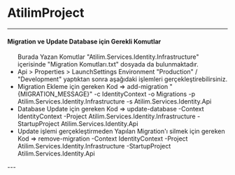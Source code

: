 # AtilimProject

---
<h4>Migration ve Update Database için Gerekli Komutlar</h4>
<ul>
  <caption>Burada Yazan Komutlar "Atilim.Services.Identity.Infrastructure" içerisinde "Migration Komutları.txt" dosyada da bulunmaktadır.</caption>
  <li>Api > Properties > LaunchSettings Environment "Production" / "Development" yaptıktan sonra aşağıdaki işlemleri gerçekleştirebilirsiniz.</li>
  <li>Migration Ekleme için gereken Kod => add-migration "{MIGRATION_MESSAGE}" -c IdentityContext -o Migrations -p Atilim.Services.Identity.Infrastructure -s Atilim.Services.Identity.Api</li>
  <li>Database Update için gereken Kod => update-database -Context IdentityContext -Project Atilim.Services.Identity.Infrastructure -StartupProject Atilim.Services.Identity.Api</li>
  <li>Update işlemi gerçekleştirmeden Yapılan Migration'ı silmek için gereken Kod => remove-migration -Context IdentityContext -Project Atilim.Services.Identity.Infrastructure -StartupProject Atilim.Services.Identity.Api</li>
</ul>
---
